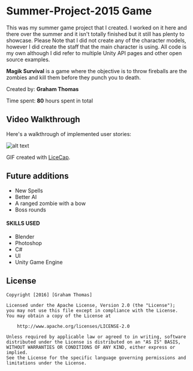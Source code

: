 # Summer-Project-2015 Game

This was my summer game project that I created. I worked on it here and there over the summer and it isn't totally finished but it still has plenty to showcase. Please Note that I did not create any of the character models, however I did create the staff that the main character is using. All code is my own although I did refer to multiple Unity API pages and other open source examples.

**Magik Survival** is a game where the objective is to throw fireballs are the zombies and kill them before they punch you to death.

Created by: **Graham Thomas**

Time spent: **80** hours spent in total


## Video Walkthrough

Here's a walkthrough of implemented user stories:

![alt text](https://github.com/GrahamMThomas/Summer-Project-2015/blob/master/Magik_gameplay.gif "Demo")

GIF created with [LiceCap](http://www.cockos.com/licecap/).

## Future additions
+ New Spells
+ Better AI
+ A ranged zombie with a bow
+ Boss rounds

#### SKILLS USED
+ Blender
+ Photoshop
+ C#
+ UI
+ Unity Game Engine

## License

    Copyright [2016] [Graham Thomas]

    Licensed under the Apache License, Version 2.0 (the "License");
    you may not use this file except in compliance with the License.
    You may obtain a copy of the License at

        http://www.apache.org/licenses/LICENSE-2.0

    Unless required by applicable law or agreed to in writing, software
    distributed under the License is distributed on an "AS IS" BASIS,
    WITHOUT WARRANTIES OR CONDITIONS OF ANY KIND, either express or implied.
    See the License for the specific language governing permissions and
    limitations under the License.
